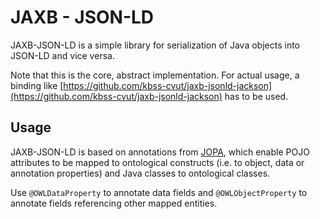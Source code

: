 # JAXB - JSON-LD

JAXB-JSON-LD is a simple library for serialization of Java objects into JSON-LD and vice versa.

Note that this is the core, abstract implementation. For actual usage, a binding like [https://github.com/kbss-cvut/jaxb-jsonld-jackson](https://github.com/kbss-cvut/jaxb-jsonld-jackson)
has to be used.

## Usage

JAXB-JSON-LD is based on annotations from [JOPA](https://github.com/kbss-cvut/jopa), which enable POJO attributes
to be mapped to ontological constructs (i.e. to object, data or annotation properties) and Java classes to ontological
classes.

Use `@OWLDataProperty` to annotate data fields and `@OWLObjectProperty` to annotate fields referencing other mapped entities.
